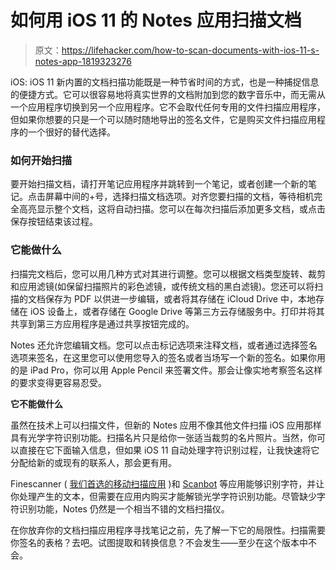 # 如何用 iOS 11 的 Notes 应用扫描文档

> 原文：<https://lifehacker.com/how-to-scan-documents-with-ios-11-s-notes-app-1819323276>

iOS: iOS 11 新内置的文档扫描功能既是一种节省时间的方式，也是一种捕捉信息的便捷方式。它可以很容易地将真实世界的文档附加到您的数字音乐中，而无需从一个应用程序切换到另一个应用程序。它不会取代任何专用的文件扫描应用程序，但如果你想要的只是一个可以随时随地导出的签名文件，它是购买文件扫描应用程序的一个很好的替代选择。



### **如何开始扫描**

要开始扫描文档，请打开笔记应用程序并跳转到一个笔记，或者创建一个新的笔记。点击屏幕中间的+号，选择扫描文档选项。对齐您要扫描的文档，等待相机完全高亮显示整个文档，这将自动扫描。您可以在每次扫描后添加更多文档，或点击保存按钮结束该过程。

### **它能做什么**

扫描完文档后，您可以用几种方式对其进行调整。您可以根据文档类型旋转、裁剪和应用滤镜(如保留扫描照片的彩色滤镜，或传统文档的黑白滤镜)。您还可以将扫描的文档保存为 PDF 以供进一步编辑，或者将其存储在 iCloud Drive 中，本地存储在 iOS 设备上，或者存储在 Google Drive 等第三方云存储服务中。打印并将其共享到第三方应用程序是通过共享按钮完成的。

Notes 还允许您编辑文档。您可以点击标记选项来注释文档，或者通过选择签名选项来签名，在这里您可以使用您导入的签名或者当场写一个新的签名。如果你用的是 iPad Pro，你可以用 Apple Pencil 来签署文件。那会让像实地考察签名这样的要求变得更容易忍受。

**它不能做什么**

虽然在技术上可以扫描文件，但新的 Notes 应用不像其他文件扫描 iOS 应用那样具有光学字符识别功能。扫描名片只是给你一张适当裁剪的名片照片。当然，你可以直接在它下面输入信息，但如果 iOS 11 自动处理字符识别过程，让我快速将它分配给新的或现有的联系人，那会更有用。

Finescanner ( [我们首选的移动扫描应用](https://lifehacker.com/five-best-mobile-document-scanning-apps-1691417781) )和 [Scanbot](https://lifehacker.com/scanbot-scans-and-uploads-multipage-pdfs-directly-to-th-1564613659) 等应用能够识别字符，并让你处理产生的文本，但需要在应用内购买才能解锁光学字符识别功能。尽管缺少字符识别功能，Notes 仍然是一个相当不错的文档扫描仪。

在你放弃你的文档扫描应用程序寻找笔记之前，先了解一下它的局限性。扫描需要你签名的表格？去吧。试图提取和转换信息？不会发生——至少在这个版本中不会。